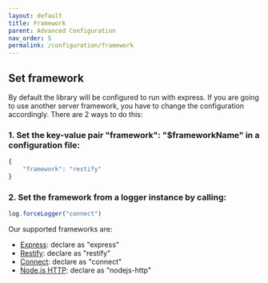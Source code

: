 ```yaml
---
layout: default
title: Framework
parent: Advanced Configuration
nav_order: 5
permalink: /configuration/framework
---
```


## Set framework

By default the library will be configured to run with express. If you are going to use another server framework, you have to change the configuration accordingly. There are 2 ways to do this:

### 1. Set the key-value pair "framework": "$frameworkName" in a configuration file:

```ts
{
    "framework": "restify"
}
```

### 2. Set the framework from a logger instance by calling:

```ts
log.forceLogger("connect") 
```

Our supported frameworks are:

* [Express](https://expressjs.com/): declare as "express"
* [Restify](http://restify.com/): declare as "restify"
* [Connect](https://www.npmjs.com/package/connect): declare as "connect"
* [Node.js HTTP](https://nodejs.org/api/http.html): declare as "nodejs-http"
